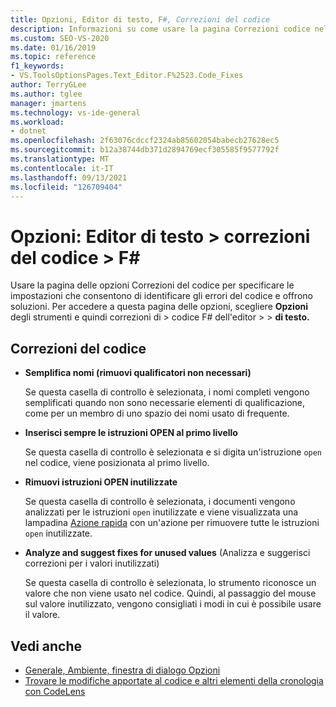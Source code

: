 ```yaml
---
title: Opzioni, Editor di testo, F#, Correzioni del codice
description: Informazioni su come usare la pagina Correzioni codice nella sezione F# per specificare le impostazioni che consentono di identificare gli errori di codice e offrire soluzioni.
ms.custom: SEO-VS-2020
ms.date: 01/16/2019
ms.topic: reference
f1_keywords:
- VS.ToolsOptionsPages.Text_Editor.F%2523.Code_Fixes
author: TerryGLee
ms.author: tglee
manager: jmartens
ms.technology: vs-ide-general
ms.workload:
- dotnet
ms.openlocfilehash: 2f63076cdccf2324ab85602054babecb27628ec5
ms.sourcegitcommit: b12a38744db371d2894769ecf305585f9577792f
ms.translationtype: MT
ms.contentlocale: it-IT
ms.lasthandoff: 09/13/2021
ms.locfileid: "126709404"
---
```

# <a name="options-text-editor--f--code-fixes"></a>Opzioni: Editor di testo > correzioni del codice > F#

Usare la pagina delle opzioni Correzioni del codice per specificare le impostazioni che consentono di identificare gli errori del codice e offrono soluzioni. Per accedere a questa pagina delle opzioni, scegliere **Opzioni** degli strumenti e quindi correzioni di  >  codice F# dell'editor   >    >  **di testo.**

## <a name="code-fixes"></a>Correzioni del codice

- **Semplifica nomi (rimuovi qualificatori non necessari)**

  Se questa casella di controllo è selezionata, i nomi completi vengono semplificati quando non sono necessarie elementi di qualificazione, come per un membro di uno spazio dei nomi usato di frequente.

- **Inserisci sempre le istruzioni OPEN al primo livello**

  Se questa casella di controllo è selezionata e si digita un'istruzione `open` nel codice, viene posizionata al primo livello.

- **Rimuovi istruzioni OPEN inutilizzate**

  Se questa casella di controllo è selezionata, i documenti vengono analizzati per le istruzioni `open` inutilizzate e viene visualizzata una lampadina [Azione rapida](../quick-actions.md) con un'azione per rimuovere tutte le istruzioni `open` inutilizzate.

- **Analyze and suggest fixes for unused values** (Analizza e suggerisci correzioni per i valori inutilizzati)

  Se questa casella di controllo è selezionata, lo strumento riconosce un valore che non viene usato nel codice. Quindi, al passaggio del mouse sul valore inutilizzato, vengono consigliati i modi in cui è possibile usare il valore.

## <a name="see-also"></a>Vedi anche

- [Generale, Ambiente, finestra di dialogo Opzioni](../../ide/reference/general-environment-options-dialog-box.md)
- [Trovare le modifiche apportate al codice e altri elementi della cronologia con CodeLens](../../ide/find-code-changes-and-other-history-with-codelens.md)
